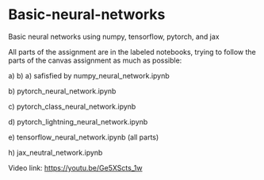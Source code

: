 # Basic-neural-networks
Basic neural networks using numpy, tensorflow, pytorch, and jax

All parts of the assignment are in the labeled notebooks, trying to follow the parts of the canvas assignment as much as possible:

a) b) a) safisfied by numpy_neural_network.ipynb

b) pytorch_neural_network.ipynb

c) pytorch_class_neural_network.ipynb

d) pytorch_lightning_neural_network.ipynb

e) tensorflow_neural_network.ipynb (all parts)

h) jax_neutral_network.ipynb

Video link: https://youtu.be/Ge5XScts_1w